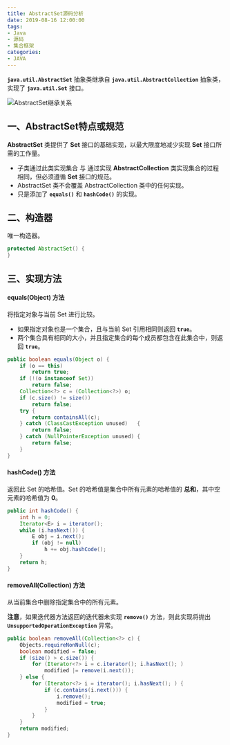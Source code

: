 ```yaml
---
title: AbstractSet源码分析
date: 2019-08-16 12:00:00
tags:
- Java
- 源码
- 集合框架
categories:
- JAVA
---
```


**`java.util.AbstractSet`** 抽象类继承自 **`java.util.AbstractCollection`** 抽象类，实现了 **`java.util.Set`** 接口。

![AbstractSet继承关系](/images/javase/AbstractSet-source-analysis/AbstractSet1.png "AbstractSet继承关系")

<!-- more -->

## 一、AbstractSet特点或规范

**AbstractSet** 类提供了 **Set** 接口的基础实现，以最大限度地减少实现 **Set** 接口所需的工作量。
- 子类通过此类实现集合 与 通过实现 **AbstractCollection** 类实现集合的过程相同，但必须遵循 **Set** 接口的规范。
- AbstractSet 类不会覆盖 AbstractCollection 类中的任何实现。
- 只是添加了 **`equals()`** 和 **`hashCode()`** 的实现。

## 二、构造器

唯一构造器。
```java
protected AbstractSet() {
}
```

## 三、实现方法

#### equals(Object) 方法

将指定对象与当前 Set 进行比较。
- 如果指定对象也是一个集合，且与当前 Set 引用相同则返回 **`true`**。
- 两个集合具有相同的大小，并且指定集合的每个成员都包含在此集合中，则返回 **`true`**。

```java
public boolean equals(Object o) {
    if (o == this)
        return true;
    if (!(o instanceof Set))
        return false;
    Collection<?> c = (Collection<?>) o;
    if (c.size() != size())
        return false;
    try {
        return containsAll(c);
    } catch (ClassCastException unused)   {
        return false;
    } catch (NullPointerException unused) {
        return false;
    }
}
```

#### hashCode() 方法

返回此 Set 的哈希值。Set 的哈希值是集合中所有元素的哈希值的 **总和**，其中空元素的哈希值为 **0**。

```java
public int hashCode() {
    int h = 0;
    Iterator<E> i = iterator();
    while (i.hasNext()) {
        E obj = i.next();
        if (obj != null)
            h += obj.hashCode();
    }
    return h;
}
```

#### removeAll(Collection) 方法

从当前集合中删除指定集合中的所有元素。

**注意**，如果迭代器方法返回的迭代器未实现 **`remove()`** 方法，则此实现将抛出 **`UnsupportedOperationException`** 异常。

```java
public boolean removeAll(Collection<?> c) {
    Objects.requireNonNull(c);
    boolean modified = false;
    if (size() > c.size()) {
        for (Iterator<?> i = c.iterator(); i.hasNext(); )
            modified |= remove(i.next());
    } else {
        for (Iterator<?> i = iterator(); i.hasNext(); ) {
            if (c.contains(i.next())) {
                i.remove();
                modified = true;
            }
        }
    }
    return modified;
}
```
